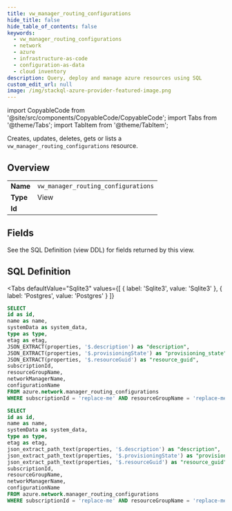 ```yaml
--- 
title: vw_manager_routing_configurations
hide_title: false
hide_table_of_contents: false
keywords:
  - vw_manager_routing_configurations
  - network
  - azure
  - infrastructure-as-code
  - configuration-as-data
  - cloud inventory
description: Query, deploy and manage azure resources using SQL
custom_edit_url: null
image: /img/stackql-azure-provider-featured-image.png
---
```


import CopyableCode from '@site/src/components/CopyableCode/CopyableCode';
import Tabs from '@theme/Tabs';
import TabItem from '@theme/TabItem';

Creates, updates, deletes, gets or lists a <code>vw_manager_routing_configurations</code> resource.

## Overview
<table><tbody>
<tr><td><b>Name</b></td><td><code>vw_manager_routing_configurations</code></td></tr>
<tr><td><b>Type</b></td><td>View</td></tr>
<tr><td><b>Id</b></td><td><CopyableCode code="azure.network.vw_manager_routing_configurations" /></td></tr>
</tbody></table>

## Fields

See the SQL Definition (view DDL) for fields returned by this view.

## SQL Definition

<Tabs
defaultValue="Sqlite3"
values={[
{ label: 'Sqlite3', value: 'Sqlite3' },
{ label: 'Postgres', value: 'Postgres' }
]}
>
<TabItem value="Sqlite3">

```sql
SELECT
id as id,
name as name,
systemData as system_data,
type as type,
etag as etag,
JSON_EXTRACT(properties, '$.description') as "description",
JSON_EXTRACT(properties, '$.provisioningState') as "provisioning_state",
JSON_EXTRACT(properties, '$.resourceGuid') as "resource_guid",
subscriptionId,
resourceGroupName,
networkManagerName,
configurationName
FROM azure.network.manager_routing_configurations
WHERE subscriptionId = 'replace-me' AND resourceGroupName = 'replace-me' AND networkManagerName = 'replace-me';
```

</TabItem>
<TabItem value="Postgres">

```sql
SELECT
id as id,
name as name,
systemData as system_data,
type as type,
etag as etag,
json_extract_path_text(properties, '$.description') as "description",
json_extract_path_text(properties, '$.provisioningState') as "provisioning_state",
json_extract_path_text(properties, '$.resourceGuid') as "resource_guid",
subscriptionId,
resourceGroupName,
networkManagerName,
configurationName
FROM azure.network.manager_routing_configurations
WHERE subscriptionId = 'replace-me' AND resourceGroupName = 'replace-me' AND networkManagerName = 'replace-me';
```

</TabItem>
</Tabs>
